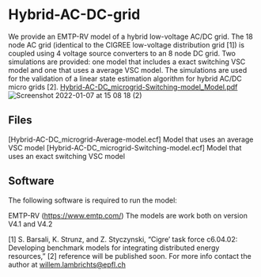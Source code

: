 # Hybrid-AC-DC-grid

We provide an EMTP-RV model of a hybrid low-voltage AC/DC grid. The 18 node AC grid (identical to the CIGREE low-voltage distribution grid [1]) is coupled using 4 voltage source converters to an 8 node DC grid. Two simulations are provided: one model that includes a exact switching VSC model and one that uses a average VSC model. The simulations are used for the validation of a linear state estimation algorithm for hybrid AC/DC micro grids [2].
[Hybrid-AC-DC_microgrid-Switching-model_Model.pdf](https://github.com/DESL-EPFL/Hybrid-AC-DC-grid/files/7829242/Hybrid-AC-DC_microgrid-Switching-model_Model.pdf)
![Screenshot 2022-01-07 at 15 08 18 (2)](https://user-images.githubusercontent.com/57922986/148555762-e59ae22f-6194-4163-a142-9d90b0e97a44.png)


## Files

[Hybrid-AC-DC_microgrid-Average-model.ecf] Model that uses an average VSC model
[Hybrid-AC-DC_microgrid-Switching-model.ecf] Model that uses an exact switching VSC model


## Software
The following software is required to run the model:

EMTP-RV (https://www.emtp.com/) The models are work both on version V4.1 and V4.2 


[1] S. Barsali, K. Strunz, and Z. Styczynski, “Cigre’ task force c6.04.02: Developing benchmark models for integrating distributed energy resources,”
[2] reference will be published soon. For more info contact the author at willem.lambrichts@epfl.ch

